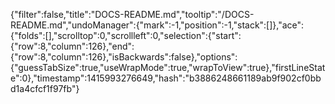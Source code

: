{"filter":false,"title":"DOCS-README.md","tooltip":"/DOCS-README.md","undoManager":{"mark":-1,"position":-1,"stack":[]},"ace":{"folds":[],"scrolltop":0,"scrollleft":0,"selection":{"start":{"row":8,"column":126},"end":{"row":8,"column":126},"isBackwards":false},"options":{"guessTabSize":true,"useWrapMode":true,"wrapToView":true},"firstLineState":0},"timestamp":1415993276649,"hash":"b3886248661189ab9f902cf0bbd1a4cfcf1f97fb"}